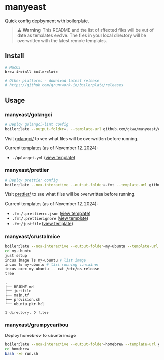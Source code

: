 # manyeast

Quick config deployment with boilerplate.

> ⚠️ **Warning**: This README and the list of affected files will be out of date as templates evolve. The files in your local directory will be overwritten with the latest remote templates.

## Install

```bash
# MacOS
brew install boilerplate

# Other platforms - download latest release
# https://github.com/gruntwork-io/boilerplate/releases
```

## Usage

### manyeast/golangci

```bash
# Deploy golangci-lint config
boilerplate --output-folder=. --template-url github.com/gkwa/manyeast/golangci
```

Visit [golangci/](https://github.com/gkwa/manyeast/tree/master/golangci) to see what files will be overwritten before running.

Current templates (as of November 12, 2024):

- `./golangci.yml` ([view template](https://github.com/gkwa/manyeast/blob/master/golangci/.golangci.yml))

### manyeast/prettier

```bash
# Deploy prettier config
boilerplate --non-interactive --output-folder=.fmt --template-url github.com/gkwa/manyeast/prettier
```

Visit [prettier/](https://github.com/gkwa/manyeast/tree/master/prettier) to see what files will be overwritten before running.

Current templates (as of November 12, 2024):

- `.fmt/.prettierrc.json` ([view template](https://github.com/gkwa/manyeast/blob/master/prettier/.prettierrc.json))
- `.fmt/.prettierignore` ([view template](https://github.com/gkwa/manyeast/blob/master/prettier/.prettierignore))
- `.fmt/justfile` ([view template](https://github.com/gkwa/manyeast/blob/master/prettier/justfile))

### manyeast/crustalmice

```bash
boilerplate --non-interactive --output-folder=my-ubuntu --template-url github.com/gkwa/manyeast/crustalmice
cd my-ubuntu
just setup
incus image ls my-ubuntu # list image
incus ls my-ubuntu # list running container
incus exec my-ubuntu -- cat /etc/os-release
tree
```

```
.
├── README.md
├── justfile
├── main.tf
├── provision.sh
└── ubuntu.pkr.hcl

1 directory, 5 files
```

### manyeast/grumpycaribou

Deploy homebrew to ubuntu image

```bash
boilerplate --non-interactive --output-folder=homebrew --template-url github.com/gkwa/manyeast/grumpycaribou
cd homebrew
bash -xe run.sh
```

